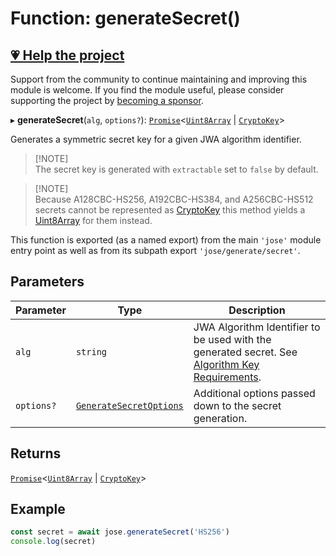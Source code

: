 # Function: generateSecret()

## [💗 Help the project](https://github.com/sponsors/panva)

Support from the community to continue maintaining and improving this module is welcome. If you find the module useful, please consider supporting the project by [becoming a sponsor](https://github.com/sponsors/panva).

▸ **generateSecret**(`alg`, `options?`): [`Promise`](https://developer.mozilla.org/docs/Web/JavaScript/Reference/Global_Objects/Promise)\<[`Uint8Array`](https://developer.mozilla.org/docs/Web/JavaScript/Reference/Global_Objects/Uint8Array) \| [`CryptoKey`](https://developer.mozilla.org/docs/Web/API/CryptoKey)\>

Generates a symmetric secret key for a given JWA algorithm identifier.

> [!NOTE]\
> The secret key is generated with `extractable` set to `false` by default.

> [!NOTE]\
> Because A128CBC-HS256, A192CBC-HS384, and A256CBC-HS512 secrets cannot be represented as
> [CryptoKey](https://developer.mozilla.org/docs/Web/API/CryptoKey) this method yields a [Uint8Array](https://developer.mozilla.org/docs/Web/JavaScript/Reference/Global_Objects/Uint8Array) for them instead.

This function is exported (as a named export) from the main `'jose'` module entry point as well
as from its subpath export `'jose/generate/secret'`.

## Parameters

| Parameter | Type | Description |
| ------ | ------ | ------ |
| `alg` | `string` | JWA Algorithm Identifier to be used with the generated secret. See [Algorithm Key Requirements](https://github.com/panva/jose/issues/210). |
| `options?` | [`GenerateSecretOptions`](../interfaces/GenerateSecretOptions.md) | Additional options passed down to the secret generation. |

## Returns

[`Promise`](https://developer.mozilla.org/docs/Web/JavaScript/Reference/Global_Objects/Promise)\<[`Uint8Array`](https://developer.mozilla.org/docs/Web/JavaScript/Reference/Global_Objects/Uint8Array) \| [`CryptoKey`](https://developer.mozilla.org/docs/Web/API/CryptoKey)\>

## Example

```js
const secret = await jose.generateSecret('HS256')
console.log(secret)
```

